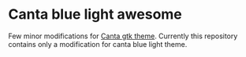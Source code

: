 # Canta blue light awesome
Few minor modifications for [Canta gtk theme](https://github.com/vinceliuice/Canta-theme).
Currently this repository contains only a modification for canta blue light theme.

